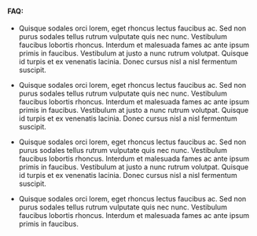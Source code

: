 #### FAQ:

- Quisque sodales orci lorem, eget rhoncus lectus faucibus ac. Sed non purus sodales tellus rutrum vulputate quis nec nunc. Vestibulum faucibus lobortis rhoncus. Interdum et malesuada fames ac ante ipsum primis in faucibus. Vestibulum at justo a nunc rutrum volutpat. Quisque id turpis et ex venenatis lacinia. Donec cursus nisl a nisl fermentum suscipit.

- Quisque sodales orci lorem, eget rhoncus lectus faucibus ac. Sed non purus sodales tellus rutrum vulputate quis nec nunc. Vestibulum faucibus lobortis rhoncus. Interdum et malesuada fames ac ante ipsum primis in faucibus. Vestibulum at justo a nunc rutrum volutpat. Quisque id turpis et ex venenatis lacinia. Donec cursus nisl a nisl fermentum suscipit.

- Quisque sodales orci lorem, eget rhoncus lectus faucibus ac. Sed non purus sodales tellus rutrum vulputate quis nec nunc. Vestibulum faucibus lobortis rhoncus. Interdum et malesuada fames ac ante ipsum primis in faucibus. Vestibulum at justo a nunc rutrum volutpat. Quisque id turpis et ex venenatis lacinia. Donec cursus nisl a nisl fermentum suscipit.

- Quisque sodales orci lorem, eget rhoncus lectus faucibus ac. Sed non purus sodales tellus rutrum vulputate quis nec nunc. Vestibulum faucibus lobortis rhoncus. Interdum et malesuada fames ac ante ipsum primis in faucibus.